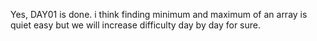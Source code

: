 Yes, DAY01 is done. i think finding minimum and maximum of an array is quiet easy but we will increase difficulty day by day for sure.